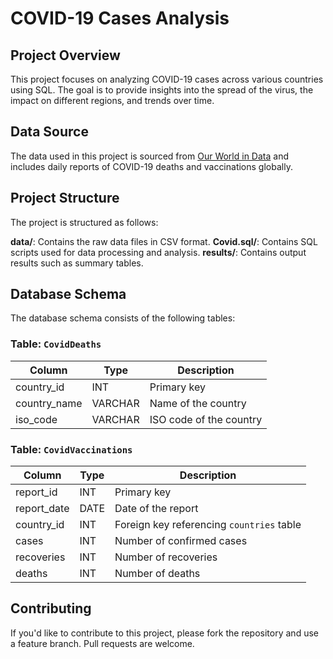 # COVID-19 Cases Analysis

## Project Overview

This project focuses on analyzing COVID-19 cases across various countries using SQL. The goal is to provide insights into the spread of the virus, the impact on different regions, and trends over time.

## Data Source

The data used in this project is sourced from [Our World in Data](https://ourworldindata.org/covid-deaths) and includes daily reports of COVID-19 deaths and vaccinations globally.

## Project Structure

The project is structured as follows:

**data/**: Contains the raw data files in CSV format.
**Covid.sql/**: Contains SQL scripts used for data processing and analysis.
**results/**: Contains output results such as summary tables.

## Database Schema

The database schema consists of the following tables:

### Table: `CovidDeaths`

| Column       | Type    | Description                      |
|--------------|---------|----------------------------------|
| country_id   | INT     | Primary key                      |
| country_name | VARCHAR | Name of the country              |
| iso_code     | VARCHAR | ISO code of the country          |

### Table: `CovidVaccinations`

| Column       | Type    | Description                      |
|--------------|---------|----------------------------------|
| report_id    | INT     | Primary key                      |
| report_date  | DATE    | Date of the report               |
| country_id   | INT     | Foreign key referencing `countries` table |
| cases        | INT     | Number of confirmed cases        |
| recoveries   | INT     | Number of recoveries             |
| deaths       | INT     | Number of deaths                 |

## Contributing

If you'd like to contribute to this project, please fork the repository and use a feature branch. Pull requests are welcome.




